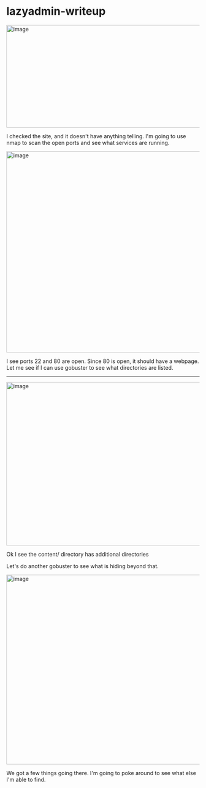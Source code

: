 # lazyadmin-writeup

<img width="1150" height="267" alt="image" src="https://github.com/user-attachments/assets/4cb001c3-8fc6-4d71-abcc-b5771ef90b7e" />

I checked the site, and it doesn't have anything telling. I'm going to use nmap to scan the open ports and see what services are running. 

<img width="889" height="524" alt="image" src="https://github.com/user-attachments/assets/d74c0905-bcf8-4b76-b9c4-9f21a59c4db8" />

I see ports 22 and 80 are open. Since 80 is open, it should have a webpage. Let me see if I can use gobuster to see what directories are listed. 

<hr />

<img width="914" height="426" alt="image" src="https://github.com/user-attachments/assets/f611e3b8-efc6-4ecb-bef3-ede83a7f31c7" />

Ok I see the content/ directory has additional directories 

Let's do another gobuster to see what is hiding beyond that. 

<img width="1015" height="494" alt="image" src="https://github.com/user-attachments/assets/090f3cf4-7762-4018-a68f-713032ab3756" />

We got a few things going there. I'm going to poke around to see what else I'm able to find. 
